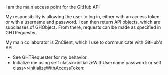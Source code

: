 I am the main access point for the GitHub API

My responsibility is allowing the user to log in, either with an access token or with a username and password. I can then return API objects, which are subclasses of GHObject. From there, requests can be made as specified in GHTRequester.

My main collaborator is ZnClient, which I use to communicate with GitHub's API.

- See GHTRequester for my behavior.
- Initialize me using self class>>initializeWithUsername:password: or self class>>initializeWithAccessToken: